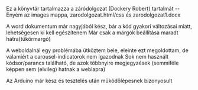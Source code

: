 Ez a könyvtár tartalmazza a záródolgozat (Dockery Robert) tartalmát
--Enyém az images mappa, zarodolgozat.html/css és zarodolgozat1.docx

A word dokumentum már nagyjából kész, bár a kód gyakori változásai miatt, lehetségesen ki kell egészítenem
Már csak a margók beállítása maradt hátra(tükörmargó)

A weboldalnál egy problémába ütköztem bele, eleinte ezt megoldottam, de valamiért a carousel-indicatorok nem igazodnak
Sok nem használt kódsor/parancs található, de azok többnyire megjegyzések (semmiféle képpen sem (elvileg) hatnak a weblapra)

Az Arduino már kész és tesztelés után működőlépesnek bizonyosult

